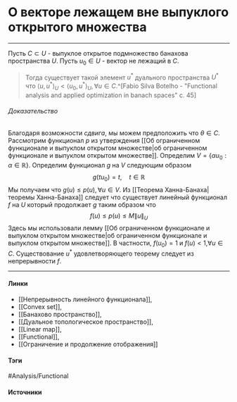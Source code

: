 # О векторе лежащем вне выпуклого открытого множества
***
Пусть $C\subset U$ - выпуклое открытое подмножество банахова пространства $U$. Пусть $u_{0}\in U$ - вектор не лежащий в $C$.
>Тогда существует такой элемент $u^{*}$ дуального пространства $U^{*}$ что $\langle u,u^{*}\rangle_{U}<\langle u_{0},u^{*}\rangle_{U},\forall u\in C$.^[Fabio Silva Botelho - "Functional analysis and applied optimization in banach spaces" c. 45]

###### Доказательство
Благодаря возможности *сдвига*, мы можем предположить что $\theta\in C$. Рассмотрим функционал $p$ из утверждения [[Об ограниченном функционале и выпуклом открытом множестве|об ограниченном функционале и выпуклом открытом множестве]]. Определим $V=\{\alpha u_{0}:\alpha\in\mathbb{R}\}$. Определим функционал $g$ на $V$ следующим образом
$$
g(tu_{0})=t,\quad t\in\mathbb{R}
$$
Мы получаем что $g(u)\le p(u),\forall u\in V$. Из [[Теорема Ханна-Банаха|теоремы Ханна-Банаха]] следует что существует линейный функционал $f$ на $U$ который продолжает $g$ таким образом что
$$
f(u)\le p(u)\le M\|u\|_{U}
$$
Здесь мы использовали лемму [[Об ограниченном функционале и выпуклом открытом множестве|об ограниченном функционале и выпуклом открытом множестве]]. В частности, $f(u_{0})=1$ и $f(u)<1$,$\forall u\in C$. Существование $u^{*}$ удовлетворяющего теорему следует из непрерывности $f$. 
***
#### Линки
- [[Непрерывность линейного функционала]],
- [[Convex set]],
- [[Банахово пространство]],
- [[Дуальное топологическое пространство]],
- [[Linear map]],
- [[Functional]],
- [[Ограничение и продолжение отображения]]
#### Тэги
 #Analysis/Functional 
#### Источники